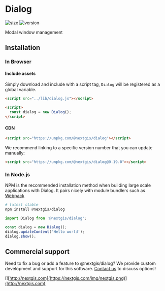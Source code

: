 # Dialog

![size](https://img.shields.io/bundlephobia/minzip/@nextgis/cdialog) ![version](https://img.shields.io/npm/v/@nextgis/dialog)

Modal window management

## Installation

### In Browser

#### Include assets

Simply download and include with a script tag, `Dialog` will be registered as a global variable.

```html
<script src="../lib/dialog.js"></script>

<script>
  const dialog = new Dialog();
</script>
```

#### CDN

```html
<script src="https://unpkg.com/@nextgis/dialog"></script>
```

We recommend linking to a specific version number that you can update manually:

```html
<script src="https://unpkg.com/@nextgis/dialog@0.19.0"></script>
```

### In Node.js

NPM is the recommended installation method when building large scale applications with Dialog. It pairs nicely with module bundlers such as [Webpack](https://webpack.js.org/)

```bash
# latest stable
npm install @nextgis/dialog
```

```javascript
import Dialog from '@nextgis/dialog';

const dialog = new Dialog();
dialog.updateContent('Hello world');
dialog.show();

```

## Commercial support

Need to fix a bug or add a feature to @nextgis/dialog? We provide custom development and support for this software. [Contact us](http://nextgis.com/contact/) to discuss options!

[![http://nextgis.com](https://nextgis.com/img/nextgis.png)](http://nextgis.com)
